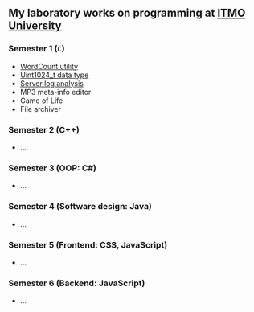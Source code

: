 ## My laboratory works on programming at [ITMO University](https://itmo.ru)
### Semester 1 (`C`)
* [WordCount utility](https://github.com/ZISRF/Programming/tree/master/1sem/1lab)
* [Uint1024_t data type](https://github.com/ZISRF/Programming/tree/master/1sem/2lab)
* [Server log analysis](https://github.com/ZISRF/Programming/tree/master/1sem/3lab)
* MP3 meta-info editor
* Game of Life
* File archiver
### Semester 2 (C++)
* \.\.\.
### Semester 3 (OOP: C#)
* \.\.\.
### Semester 4 (Software design: Java)
* \.\.\.
### Semester 5 (Frontend: CSS, JavaScript)
* \.\.\.
### Semester 6 (Backend: JavaScript)
* \.\.\.